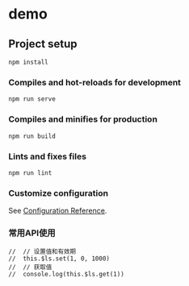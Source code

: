 # demo

## Project setup
```
npm install
```

### Compiles and hot-reloads for development
```
npm run serve
```

### Compiles and minifies for production
```
npm run build
```

### Lints and fixes files
```
npm run lint
```

### Customize configuration
See [Configuration Reference](https://cli.vuejs.org/config/).

### 常用API使用
    //  // 设置值和有效期
    //  this.$ls.set(1, 0, 1000)
    //  // 获取值
    //  console.log(this.$ls.get(1))
